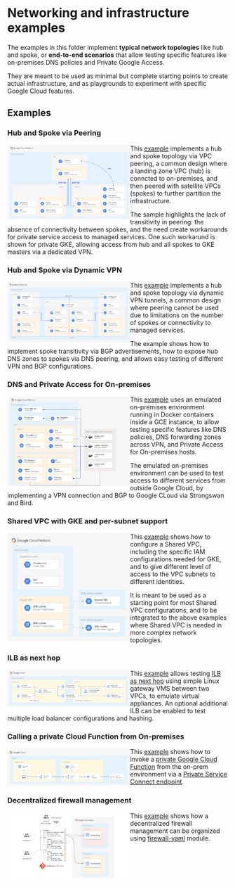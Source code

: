 # Networking and infrastructure examples

The examples in this folder implement **typical network topologies** like hub and spoke, or **end-to-end scenarios** that allow testing specific features like on-premises DNS policies and Private Google Access.

They are meant to be used as minimal but complete starting points to create actual infrastructure, and as playgrounds to experiment with specific Google Cloud features.

## Examples

### Hub and Spoke via Peering

<a href="./hub-and-spoke-peering/" title="Hub and spoke via peering example"><img src="./hub-and-spoke-peering/diagram.png" align="left" width="280px"></a> This [example](./hub-and-spoke-peering/) implements a hub and spoke topology via VPC peering, a common design where a landing zone VPC (hub) is conncted to on-premises, and then peered with satellite VPCs (spokes) to further partition the infrastructure.

The sample highlights the lack of transitivity in peering: the absence of connectivity between spokes, and the need create workarounds for private service access to managed services. One such workarund is shown for private GKE, allowing access from hub and all spokes to GKE masters via a dedicated VPN.
<br clear="left">

### Hub and Spoke via Dynamic VPN

<a href="./hub-and-spoke-vpn/" title="Hub and spoke via dynamic VPN"><img src="./hub-and-spoke-vpn/diagram.png" align="left" width="280px"></a> This [example](./hub-and-spoke-vpn/) implements a hub and spoke topology via dynamic VPN tunnels, a common design where peering cannot be used due to limitations on the number of spokes or connectivity to managed services.

The example shows how to implement spoke transitivity via BGP advertisements, how to expose hub DNS zones to spokes via DNS peering, and allows easy testing of different VPN and BGP configurations.
<br clear="left">

### DNS and Private Access for On-premises

<a href="./onprem-google-access-dns/" title="DNS and Private Access for On-premises"><img src="./onprem-google-access-dns/diagram.png" align="left" width="280px"></a> This [example](./onprem-google-access-dns/) uses an emulated on-premises environment running in Docker containers inside a GCE instance, to allow testing specific features like DNS policies, DNS forwarding zones across VPN, and Private Access for On-premises hosts.

The emulated on-premises environment can be used to test access to different services from outside Google Cloud, by implementing a VPN connection and BGP to Google CLoud via Strongswan and Bird.
<br clear="left">

### Shared VPC with GKE and per-subnet support

<a href="./shared-vpc-gke/" title="Shared VPC with GKE"><img src="./shared-vpc-gke/diagram.png" align="left" width="280px"></a> This [example](./shared-vpc-gke/) shows how to configure a Shared VPC, including the specific IAM configurations needed for GKE, and to give different level of access to the VPC subnets to different identities.

It is meant to be used as a starting point for most Shared VPC configurations, and to be integrated to the above examples where Shared VPC is needed in more complex network topologies.
<br clear="left">

### ILB as next hop

<a href="./ilb-next-hop/" title="ILB as next hop"><img src="./ilb-next-hop/diagram.png" align="left" width="280px"></a> This [example](./ilb-next-hop/) allows testing [ILB as next hop](https://cloud.google.com/load-balancing/docs/internal/ilb-next-hop-overview) using simple Linux gateway VMS between two VPCs, to emulate virtual appliances. An optional additional ILB can be enabled to test multiple load balancer configurations and hashing.
<br clear="left">

### Calling a private Cloud Function from On-premises

<a href="./private-cloud-function-from-onprem/" title="Private Cloud Function from On-premises"><img src="./private-cloud-function-from-onprem/diagram.png" align="left" width="280px"></a> This [example](./private-cloud-function-from-onprem/) shows how to invoke a [private Google Cloud Function](https://cloud.google.com/functions/docs/networking/network-settings) from the on-prem environment via a [Private Service Connect endpoint](https://cloud.google.com/vpc/docs/private-service-connect#benefits-apis).
<br clear="left">

### Decentralized firewall management

<a href="./decentralized-firewall/" title="Decentralized firewall management"><img src="./decentralized-firewall/diagram.png" align="left" width="280px"></a> This [example](./decentralized-firewall/) shows how a decentralized firewall management can be organized using [firewall-yaml](../modules/net-vpc-firewall-yaml) module.
<br clear="left">
